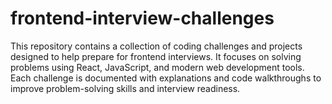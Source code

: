 # frontend-interview-challenges
This repository contains a collection of coding challenges and projects designed to help prepare for frontend interviews. It focuses on solving problems using React, JavaScript, and modern web development tools. Each challenge is documented with explanations and code walkthroughs to improve problem-solving skills and interview readiness.
